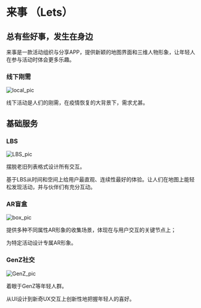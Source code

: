# 来事 （Lets）

## 总有些好事，发生在身边

来事是一款活动组织与分享APP，提供新颖的地图界面和三维人物形象，让年轻人在参与活动时体会更多乐趣。

### 线下刚需

![local_pic](https://blrbiran.github.io/LetsWeb/pic/local.png)

线下活动是人们的刚需，在疫情恢复的大背景下，需求尤甚。

## 基础服务

### LBS

![LBS_pic](https://blrbiran.github.io/LetsWeb/pic/lbs.png)

摆脱老旧列表格式设计所有交互。

基于LBS从时间和空间上给用户最直观、连续性最好的体验。让人们在地图上能轻松发现活动，并与伙伴们有充分互动。


### AR盲盒

![box_pic](https://blrbiran.github.io/LetsWeb/pic/box.png)

提供多种不同属性AR形象的收集场景，体现在与用户交互的关键节点上；

为特定活动设计专属AR形象。

### GenZ社交

![GenZ_pic](https://blrbiran.github.io/LetsWeb/pic/genz.png)

着眼于GenZ等年轻人群。

从UI设计到新奇UX交互上创新性地把握年轻人的喜好。
